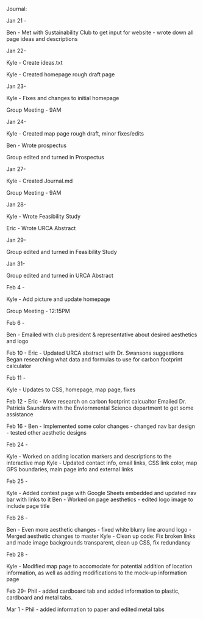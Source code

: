 Journal:

Jan 21 -

 Ben - Met with Sustainability Club to get input for website - wrote down all page ideas and descriptions

Jan 22-

 Kyle - Create ideas.txt
 
 Kyle - Created homepage rough draft page

Jan 23-

 Kyle - Fixes and changes to initial homepage
 
 Group Meeting - 9AM

Jan 24-

 Kyle - Created map page rough draft, minor fixes/edits
 
 Ben - Wrote prospectus
 
 Group edited and turned in Prospectus

Jan 27-

 Kyle - Created Journal.md
 
 Group Meeting - 9AM
 
Jan 28-

 Kyle - Wrote Feasibility Study
 
 Eric - Wrote URCA Abstract
 
Jan 29-

 Group edited and turned in Feasibility Study
 
Jan 31-

 Group edited and turned in URCA Abstract
 
Feb 4 -

 Kyle - Add picture and update homepage

 Group Meeting - 12:15PM
 
 Feb 6 -
 
 Ben - Emailed with club president & representative about desired aesthetics and logo
 
Feb 10 -
 Eric - Updated URCA abstract with Dr. Swansons suggestions
 Began researching what data and formulas to use for carbon footprint calculator
 
Feb 11 -

 Kyle - Updates to CSS, homepage, map page, fixes
 
Feb 12 -
 Eric - More research on carbon footprint calcualtor
 Emailed Dr. Patricia Saunders with the Enviornmental Science department to get some assistance
 
 Feb 16 -
 Ben - Implemented some color changes - changed nav bar design - tested other aesthetic designs

 Feb 24 -
 
 Kyle - Worked on adding location markers and descriptions to the interactive map
 Kyle - Updated contact info, email links, CSS link color, map GPS boundaries, main page info and external links
 
 Feb 25 -
 
 Kyle - Added contest page with Google Sheets embedded and updated nav bar with links to it
 Ben - Worked on page aesthetics - edited logo image to include page title
 
 Feb 26 -
 
 Ben - Even more aesthetic changes - fixed white blurry line around logo - Merged aesthetic changes to master
 Kyle - Clean up code: Fix broken links and made image backgrounds transparent, clean up CSS, fix redundancy

 Feb 28 -

 Kyle - Modified map page to accomodate for potential addition of location information, as well as adding
  modifications to the mock-up information page
  
  Feb 29- 
  Phil - added cardboard tab and added information to plastic, cardboard and metal tabs. 
  
  Mar 1 - 
  Phil - added information to paper and edited metal tabs
